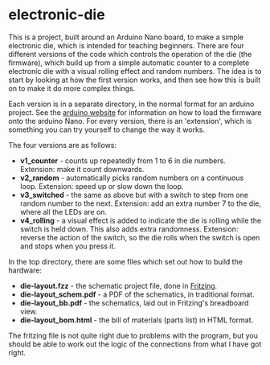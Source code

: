 # electronic-die

This is a project, built around an Arduino Nano board, to make a simple electronic die, which is intended for teaching beginners. There are four different versions of the code which controls the operation of the die (the firmware), which build up from a simple automatic counter to a complete electronic die with a visual rolling effect and random numbers. The idea is to start by looking at how the first version works, and then see how this is built on to make it do more complex things.

Each version is in a separate directory, in the normal format for an arduino project. See the [arduino website](https://www.arduino.cc/) for information on how to load the firmware onto the arduino Nano. For every version, there is an 'extension', which is something you can try yourself to change the way it works.

The four versions are as follows:

* **v1\_counter** - counts up repeatedly from 1 to 6 in die numbers. Extension: make it count downwards.
* **v2\_random** - automatically picks random numbers on a continuous loop. Extension: speed up or slow down the loop.
* **v3\_switched** - the same as above but with a switch to step from one random number to the next. Extension: add an extra number 7 to the die, where all the LEDs are on.
* **v4\_rolling** - a visual effect is added to indicate the die is rolling while the switch is held down. This also adds extra randomness. Extension: reverse the action of the switch, so the die rolls when the switch is open and stops when you press it.

In the top directory, there are some files which set out how to build the hardware:

* **die-layout.fzz** - the schematic project file, done in [Fritzing](http://fritzing.org/home/).
* **die-layout_schem.pdf** - a PDF of the schematics, in traditional format.
* **die-layout_bb.pdf** - the schematics, laid out in Fritzing's breadboard view.
* **die-layout_bom.html** - the bill of materials (parts list) in HTML format.

The fritzing file is not quite right due to problems with the program, but you should be able to work out the logic of the connections from what I have got right.
